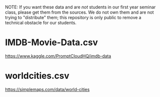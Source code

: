 NOTE: If you want these data and are *not* students in our first year seminar class, please get them from the sources. We do not own them and are not trying to "distribute" them; this repository is only public to remove a technical obstacle for our students.

# IMDB-Movie-Data.csv
https://www.kaggle.com/PromptCloudHQ/imdb-data

# worldcities.csv
https://simplemaps.com/data/world-cities
